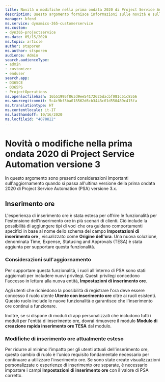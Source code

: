 ```yaml
---
title: Novità o modifiche nella prima ondata 2020 di Project Service Automation versione 3.x
description: Questo argomento fornisce informazioni sulle novità e sulle modifiche nella prima ondata 2020 di Project Service Automation versione 3.
manager: kfend
ms.service: dynamics-365-customerservice
ms.custom:
- dyn365-projectservice
ms.date: 05/15/2020
ms.topic: article
author: stsporen
ms.author: stsporen
audience: Admin
search.audienceType:
- admin
- customizer
- enduser
search.app:
- D365CE
- D365PS
- ProjectOperations
ms.openlocfilehash: 16b51995f863d9ee54172625dacbf081c51c8556
ms.sourcegitcommit: 5c4c9bf3ba018562d6cb3443c01d550489c415fa
ms.translationtype: HT
ms.contentlocale: it-IT
ms.lasthandoff: 10/16/2020
ms.locfileid: "4078822"
---
```

# <a name="whats-new-or-changed-in-project-service-automation-version-3-wave-1-2020"></a>Novità o modifiche nella prima ondata 2020 di Project Service Automation versione 3
In questo argomento sono presenti considerazioni importanti sull'aggiornamento quando si passa all'ultima versione della prima ondata 2020 di Project Service Automation (PSA) versione 3.x.

## <a name="time-entry"></a>Inserimento ore
L'esperienza di inserimento ore è stata estesa per offrire le funzionalità per l'estensione dell'inserimento ore in più scenari di clienti. Ciò include la possibilità di aggiungere tipi di voci che ora guidano comportamenti specifici in base al nome dello schema del campo **Impostazioni di inserimento ore** , visualizzato come **Origine dell'ora**. Una nuova soluzione, denominata Time, Expense, Statusing and Approvals (TESA) è stata aggiunta per supportare questa funzionalità.

### <a name="upgrade-consideration"></a>Considerazioni sull'aggiornamento
Per supportare questa funzionalità, i ruoli all'interno di PSA sono stati aggiornati per includere nuovi privilegi. Questi privilegi concedono l'accesso in lettura alla nuova entità, **Impostazioni di inserimento ore**.

Agli utenti che richiedono la possibilità di registrare l'ora deve essere concesso il ruolo utente **Utente con inserimento ore** oltre ai ruoli esistenti. Questo ruolo include le nuove funzionalità e garantisce che l'inserimento ore continui a funzionare.

Inoltre, se si dispone di moduli di app personalizzati che includono tutti i moduli per l'entità di inserimento ore, dovrai rimuovere il modulo **Modulo di creazione rapida inserimento ore TESA** dal modulo.

### <a name="currently-extended-time-entry-changes"></a>Modifiche di inserimento ore attualmente esteso
Per ridurre al minimo l'impatto per gli utenti attuali dell'inserimento ore, questo cambio di ruolo è l'unico requisito fondamentale necessario per continuare a utilizzare l'inserimento ore. Se sono state create visualizzazioni personalizzate o esperienze di inserimento ore separate, è necessario impostare i campi **Impostazioni di inserimento ore** con il valore di PSA corretto.
